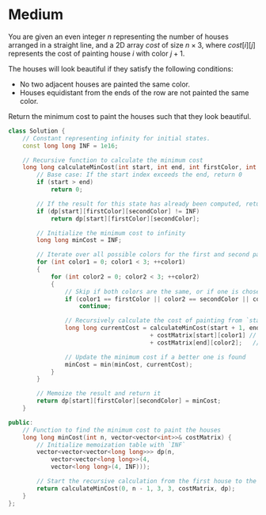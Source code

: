 # Medium

You are given an even integer $n$ representing the number of houses arranged in a straight line, and a 2D array $cost$ of size $n \times 3$, where $cost[i][j]$ represents the cost of painting house $i$ with color $j + 1$.

The houses will look beautiful if they satisfy the following conditions:

- No two adjacent houses are painted the same color.
- Houses equidistant from the ends of the row are not painted the same color.

Return the minimum cost to paint the houses such that they look beautiful.

```cpp
class Solution {
    // Constant representing infinity for initial states.
    const long long INF = 1e16;

    // Recursive function to calculate the minimum cost
    long long calculateMinCost(int start, int end, int firstColor, int secondColor, vector<vector<int>>& costMatrix, vector<vector<vector<long long>>>& dp) {
        // Base case: If the start index exceeds the end, return 0
        if (start > end) 
            return 0;

        // If the result for this state has already been computed, return it.
        if (dp[start][firstColor][secondColor] != INF) 
            return dp[start][firstColor][secondColor];

        // Initialize the minimum cost to infinity
        long long minCost = INF;

        // Iterate over all possible colors for the first and second parts
        for (int color1 = 0; color1 < 3; ++color1) 
        {
            for (int color2 = 0; color2 < 3; ++color2) 
            {
                // Skip if both colors are the same, or if one is chosen for both parts
                if (color1 == firstColor || color2 == secondColor || color1 == color2) 
                    continue;

                // Recursively calculate the cost of painting from `start + 1` to `end - 1`
                long long currentCost = calculateMinCost(start + 1, end - 1, color1, color2, costMatrix, dp) 
                                        + costMatrix[start][color1] // Cost for painting the `start` index with `color1`
                                        + costMatrix[end][color2];   // Cost for painting the `end` index with `color2`

                // Update the minimum cost if a better one is found
                minCost = min(minCost, currentCost);
            }
        }

        // Memoize the result and return it
        return dp[start][firstColor][secondColor] = minCost;
    }

public:
    // Function to find the minimum cost to paint the houses
    long long minCost(int n, vector<vector<int>>& costMatrix) {
        // Initialize memoization table with `INF`
        vector<vector<vector<long long>>> dp(n, 
            vector<vector<long long>>(4, 
            vector<long long>(4, INF)));

        // Start the recursive calculation from the first house to the last house, with no fixed color initially
        return calculateMinCost(0, n - 1, 3, 3, costMatrix, dp);
    }
};
```
